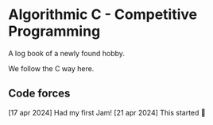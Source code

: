 # Algorithmic C - Competitive Programming

A log book of a newly found hobby.

We follow the C way here.

## Code forces
[17 apr 2024] Had my first Jam!
[21 apr 2024] This started :eyes:
